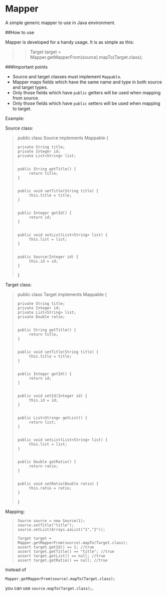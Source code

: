 # Mapper
A simple generic mapper to use in Java environment.

##How to use

Mapper is developed for a handy usage. It is as simple as this:
>> Target target = Mapper.getMapperFrom(source).mapTo(Target.class);

###Important points
* Source and target classes must implement `Mappable`.
* Mapper maps fields which have the same name and type in both source and target types.
* Only those fields which have `public` getters will be used when mapping from source.
* Only those fields which have `public` setters will be used when mapping to target.

Example:

Source class:
>public class Source implements Mappable
>{
>
>     private String title;
>     private Integer id;
>     private List<String> list;
>     
>          
>     public String getTitle() {
>          return title;
>     }
>     
>          
>     public void setTitle(String title) {
>          this.title = title;
>     }
>     
>          
>     public Integer getId() {
>          return id;
>     }
>     
>          
>     public void setList(List<String> list) {
>          this.list = list;
>     }
>
>      
>     public Source(Integer id) {
>          this.id = id;
>     }
>
>}

Target class:
>public class Target implements Mappable
>{
>
>     private String title;
>     private Integer id;
>     private List<String> list;
>     private Double ratio;
>     
>          
>     public String getTitle() {
>          return title;
>     }
>     
>          
>     public void setTitle(String title) {
>          this.title = title;
>     }
>     
>          
>     public Integer getId() {
>          return id;
>     }
>     
>          
>     public void setId(Integer id) {
>          this.id = id;
>     }
>     
>        
>     public List<String> getList() {
>          return list;
>     }
>
>      
>     public void setList(List<String> list) {
>          this.list = list;
>     }
>     
>          
>     public Double getRatio() {
>          return ratio;
>     }
>     
>          
>     public void setRatio(Double ratio) {
>          this.ratio = ratio;
>     }
>
>}


Mapping:
>     Source source = new Source(1);
>     source.setTitle("title");
>     source.setList(Arrays.asList("1","2"));
>      
>     Target target = Mapper.getMapperFrom(source).mapTo(Target.class);
>     assert target.getId() == 1; //true
>     assert target.getTitle() == "title"; //true
>     assert target.getList() == null; //true
>     assert target.getRatio() == null; //true

Instead of 

`Mapper.getMapperFrom(source).mapTo(Target.class);`
 
 you can use `source.mapTo(Target.class);`.


